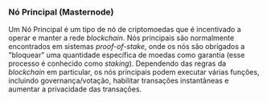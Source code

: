 ### Nó Principal (Masternode)

Um Nó Principal é um tipo de nó de criptomoedas que é incentivado a operar e manter a rede _blockchain_. Nós principais são normalmente encontrados em sistemas _proof-of-stake_, onde os nós são obrigados a "bloquear" uma quantidade específica de moedas como garantia (esse processo é conhecido como _staking_). Dependendo das regras da _blockchain_ em particular, os nós principais podem executar várias funções, incluindo governança/votação, habilitar transações instantâneas e aumentar a privacidade das transações.